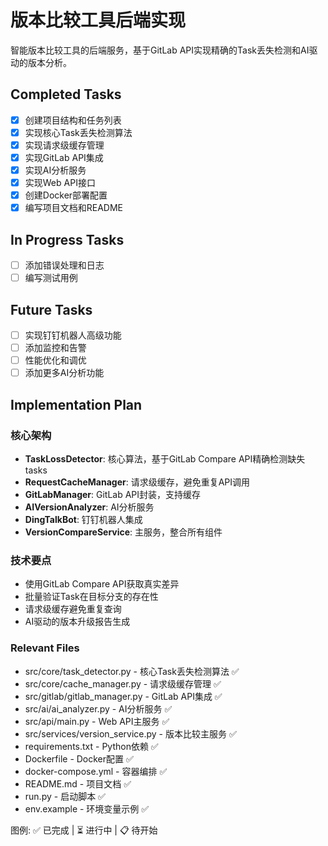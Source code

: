 # 版本比较工具后端实现

智能版本比较工具的后端服务，基于GitLab API实现精确的Task丢失检测和AI驱动的版本分析。

## Completed Tasks

- [x] 创建项目结构和任务列表
- [x] 实现核心Task丢失检测算法
- [x] 实现请求级缓存管理
- [x] 实现GitLab API集成
- [x] 实现AI分析服务
- [x] 实现Web API接口
- [x] 创建Docker部署配置
- [x] 编写项目文档和README

## In Progress Tasks

- [ ] 添加错误处理和日志
- [ ] 编写测试用例

## Future Tasks

- [ ] 实现钉钉机器人高级功能
- [ ] 添加监控和告警
- [ ] 性能优化和调优
- [ ] 添加更多AI分析功能

## Implementation Plan

### 核心架构
- **TaskLossDetector**: 核心算法，基于GitLab Compare API精确检测缺失tasks
- **RequestCacheManager**: 请求级缓存，避免重复API调用
- **GitLabManager**: GitLab API封装，支持缓存
- **AIVersionAnalyzer**: AI分析服务
- **DingTalkBot**: 钉钉机器人集成
- **VersionCompareService**: 主服务，整合所有组件

### 技术要点
- 使用GitLab Compare API获取真实差异
- 批量验证Task在目标分支的存在性
- 请求级缓存避免重复查询
- AI驱动的版本升级报告生成

### Relevant Files

- src/core/task_detector.py - 核心Task丢失检测算法 ✅
- src/core/cache_manager.py - 请求级缓存管理 ✅
- src/gitlab/gitlab_manager.py - GitLab API集成 ✅
- src/ai/ai_analyzer.py - AI分析服务 ✅
- src/api/main.py - Web API主服务 ✅
- src/services/version_service.py - 版本比较主服务 ✅
- requirements.txt - Python依赖 ✅
- Dockerfile - Docker配置 ✅
- docker-compose.yml - 容器编排 ✅
- README.md - 项目文档 ✅
- run.py - 启动脚本 ✅
- env.example - 环境变量示例 ✅

图例: ✅ 已完成 | ⏳ 进行中 | 📋 待开始 